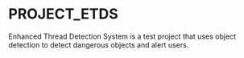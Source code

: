 # PROJECT_ETDS
Enhanced Thread Detection System is a test project that uses object detection to detect dangerous objects and alert users.
